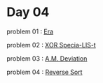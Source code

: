 # Day 04

problem 01 : [ Era ](https://codeforces.com/contest/1604/problem/A)

problem 02 : [ XOR Specia-LIS-t ](https://codeforces.com/contest/1604/problem/B)

problem 03 : [ A.M. Deviation ](https://codeforces.com/contest/1605/problem/A)

problem 04 : [ Reverse Sort ](https://codeforces.com/contest/1605/problem/B)

